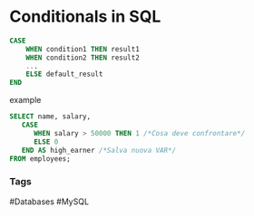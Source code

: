 # Conditionals in SQL 

```SQL 
CASE
    WHEN condition1 THEN result1
    WHEN condition2 THEN result2
    ...
    ELSE default_result
END
```

example 

```SQL 
SELECT name, salary,
   CASE
      WHEN salary > 50000 THEN 1 /*Cosa deve confrontare*/
      ELSE 0
   END AS high_earner /*Salva nuova VAR*/
FROM employees;
```

### Tags 
#Databases 
#MySQL 